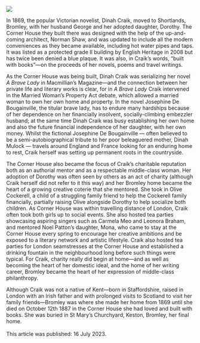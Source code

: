 <a href="https://beta.kent-maps.online"><img src="https://beta.kent-maps.online/juncture/ve-button.png"></a>
<param ve-config title="Dinah Craik" author="Elizabeth Duffield-Fuller" layout="vtl" banner="https://raw.githubusercontent.com/kent-map/images/main/banners/19c.jpg">

<!-- Basemap centred on West Malling -->
<param ve-map center="Q1356429" zoom="10">
<!-- Historical map layers -->
<param ve-map-layer active allmaps allmaps-id="43dfb17f8135937e" title="Moule Map of Kent, 1850">

In 1869, the popular Victorian novelist, Dinah Craik, moved to Shortlands, Bromley, with her husband George and her adopted daughter, Dorothy. The Corner House they built there was designed with the help of the up-and-coming architect, Norman Shaw, and was updated to include all the modern conveniences as they became available, including hot water pipes and taps. It was listed as a protected grade II building by English Heritage in 2008 but has twice been denied a blue plaque. It was also, in Craik’s words, “built with books”—on the proceeds of her novels, poems and travel writings.  
<param ve-map center="Q1356429" zoom="10">

As the Corner House was being built, Dinah Craik was serializing her novel _A Brave Lady_ in Macmillian’s Magazine—and the connection between her private life and literary works is clear, for in _A Brave Lady_ Craik intervened in the Married Woman’s Property Act debate, which allowed a married woman to own her own home and property. In the novel Josephine De Bougainville, the titular brave lady, has to endure many hardships because of her dependence on her financially insolvent, socially-climbing embezzler husband; at the same time Dinah Craik was busy establishing her own home and also the future financial independence of her daughter, with her own money. Whilst the fictional Josephine De Bougainville — often believed to be a semi-autobiographical tribute to her poor beleaguered mother, Dinah Mulock — travels around England and France looking for an enduring home to rest, Craik herself was setting up permanent roots in the countryside. 
<param ve-image url="https://upload.wikimedia.org/wikipedia/commons/thumb/f/f5/A_brave_lady_%28IA_bravelady02crai%29.pdf/page1-731px-A_brave_lady_%28IA_bravelady02crai%29.pdf.jpg" label="The cover of A Brave Lady" attribution="London : Hurst and Blackett, Internet Archive, Wikimedia Commons">

The Corner House also became the focus of Craik’s charitable reputation both as an authorial mentor and as a respectable middle-class woman. Her adoption of Dorothy was often seen by others as an act of charity (although Craik herself did not refer to it this way) and her Bromley home became the heart of a growing creative coterie that she mentored. She took in Olive Cockerell, a child of a struggling family friend to help the Cockerell family financially, partially raising Olive alongside Dorothy to help socialize both children. As Corner House was within travelling distance of London, Craik often took both girls up to social events. She also hosted tea parties showcasing aspiring singers such as Carmela Meo and Leonora Braham, and mentored Noel Patton’s daughter, Mona, who came to stay at the Corner House every spring to encourage her creative ambitions and be exposed to a literary network and artistic lifestyle.  Craik also hosted tea parties for London seamstresses at the Corner House and established a drinking fountain in the neighbourhood long before such things were typical. For Craik, charity really did begin at home—and as well as becoming the heart of her domestic ideal, and the home of her writing career, Bromley became the heart of her expression of middle-class philanthropy.
<param ve-image url="https://upload.wikimedia.org/wikipedia/commons/8/86/Former_Bromley_Town_Hall_before_1914.jpg" label="Former Bromley Town Hall before 1914" attribution="Friends of Havelock Rec, Public domain, via Wikimedia Commons">

Although Craik was not a native of Kent—born in Staffordshire, raised in London with an Irish father and with prolonged visits to Scotland to visit her family friends—Bromley was where she made her home from 1869 until she died on October 12th 1887 in the Corner House she had loved and built with books. She was buried in St Mary’s Churchyard, Keston, Bromley, her final home.
<br><br>
This article was published: 16 July 2023.
<param ve-image url="https://upload.wikimedia.org/wikipedia/commons/a/a4/The_Dinah_Mulock_Grave_at_Keston_Parish_Church_%28III%29.jpg" label="Dinah Mulock Grave at Keston Parish Church" attribution="Ethan Doyle White,  via Wikimedia Commons" license="CC BY-SA 4.0">

